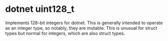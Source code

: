 # dotnet uint128_t

Implements 128-bit integers for dotnet.  This is generally intended to
operate as an integer type, so notably, they are mutable.  This is
unusual for struct types but normal for integers, which are also
struct types.
